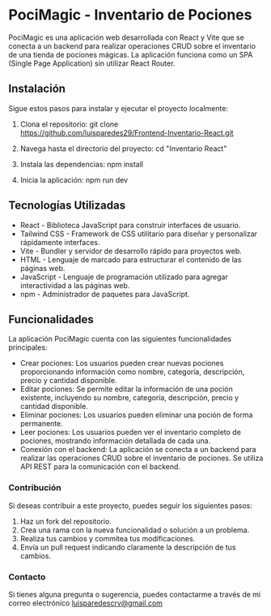 # PociMagic - Inventario de Pociones
PociMagic es una aplicación web desarrollada con React y Vite que se conecta a un backend para realizar operaciones CRUD sobre el inventario de una tienda de pociones mágicas. La aplicación funciona como un SPA (Single Page Application) sin utilizar React Router.

## Instalación
Sigue estos pasos para instalar y ejecutar el proyecto localmente:

1. Clona el repositorio: git clone https://github.com/luisparedes29/Frontend-Inventario-React.git

2. Navega hasta el directorio del proyecto: cd "Inventario React"

3. Instala las dependencias: npm install

4. Inicia la aplicación: npm run dev

## Tecnologías Utilizadas
- React - Biblioteca JavaScript para construir interfaces de usuario.
- Tailwind CSS - Framework de CSS utilitario para diseñar y personalizar rápidamente interfaces.
- Vite - Bundler y servidor de desarrollo rápido para proyectos web.
- HTML - Lenguaje de marcado para estructurar el contenido de las páginas web.
- JavaScript - Lenguaje de programación utilizado para agregar interactividad a las páginas web.
- npm - Administrador de paquetes para JavaScript.

## Funcionalidades

La aplicación PociMagic cuenta con las siguientes funcionalidades principales:

- Crear pociones: Los usuarios pueden crear nuevas pociones proporcionando información como nombre, categoría, descripción, precio y cantidad disponible.
- Editar pociones: Se permite editar la información de una poción existente, incluyendo su nombre, categoría, descripción, precio y cantidad disponible.
- Eliminar pociones: Los usuarios pueden eliminar una poción de forma permanente.
- Leer pociones: Los usuarios pueden ver el inventario completo de pociones, mostrando información detallada de cada una.
- Conexión con el backend: La aplicación se conecta a un backend para realizar las operaciones CRUD sobre el inventario de pociones. Se utiliza API REST para la comunicación con el backend.

### Contribución

Si deseas contribuir a este proyecto, puedes seguir los siguientes pasos:

1. Haz un fork del repositorio.
2. Crea una rama con la nueva funcionalidad o solución a un problema.
3. Realiza tus cambios y commitea tus modificaciones.
4. Envía un pull request indicando claramente la descripción de tus cambios.

### Contacto
Si tienes alguna pregunta o sugerencia, puedes contactarme a través de mi correo electrónico luisparedescrv@gmail.com
